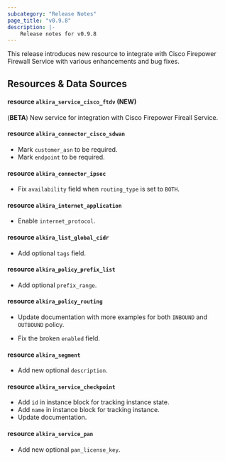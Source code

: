 ```yaml
---
subcategory: "Release Notes"
page_title: "v0.9.8"
description: |-
    Release notes for v0.9.8
---
```


This release introduces new resource to integrate with Cisco Firepower
Firewall Service with various enhancements and bug fixes.

## Resources & Data Sources


#### resource `alkira_service_cisco_ftdv` (**NEW**)

(**BETA**) New service for integration with Cisco Firepower Fireall Service.


#### resource `alkira_connector_cisco_sdwan`

* Mark `customer_asn` to be required.
* Mark `endpoint` to be required.


#### resource `alkira_connector_ipsec`

* Fix `availability` field when `routing_type` is set to `BOTH`.


#### resource `alkira_internet_application`

* Enable `internet_protocol`.


#### resource `alkira_list_global_cidr`

* Add optional `tags` field.


#### resource `alkira_policy_prefix_list`

* Add optional `prefix_range`.


#### resource `alkira_policy_routing`

* Update documentation with more examples for both `INBOUND` and
  `OUTBOUND` policy.

* Fix the broken `enabled` field.


#### resource `alkira_segment`

* Add new optional `description`.


#### resource `alkira_service_checkpoint`

* Add `id` in instance block for tracking instance state.
* Add `name` in instance block for tracking instance.
* Update documentation.


#### resource `alkira_service_pan`

* Add new optional `pan_license_key`.
